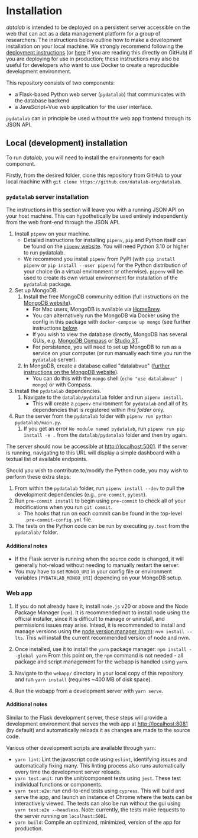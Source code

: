# Installation

*datalab* is intended to be deployed on a persistent server accessible on the web that can act as a data management platform
for a group of researchers.
The instructions below outline how to make a development installation on your local machine.
We strongly recommend following the [deployment instructions](deployment.md) (or [here](https://the-datalab.readthedocs.io/en/latest/deployment) if you are reading this directly on GitHub) if you are deploying for use in production; these instructions may also be useful for developers who want to use Docker to create a reproducible development environment.

This repository consists of two components:

- a Flask-based Python web server (`pydatalab`) that communicates with the database backend
- a JavaScript+Vue web application for the user interface.

`pydatalab` can in principle be used without the web app frontend through its JSON API.

## Local (development) installation

To run *datalab*, you will need to install the environments for each component.

Firstly, from the desired folder, clone this repository from GitHub to your local machine with `git clone https://github.com/datalab-org/datalab`.

### `pydatalab` server installation

The instructions in this section will leave you with a running JSON API on your host machine.
This can hypothetically be used entirely independently from the web front-end through the JSON API.

1. Install `pipenv` on your machine.
    - Detailed instructions for installing `pipenv`, `pip` and Python itself can be found on the [`pipenv` website](https://pipenv.pypa.io/en/latest/install/#installing-pipenv). You will need Python 3.10 or higher to run pydatalab.
    - We recommend you install `pipenv` from PyPI (with `pip install pipenv` or `pip install --user pipenv`) for the Python distribution of your choice (in a virtual environment or otherwise). `pipenv` will be used to create its own virtual environment for installation of the `pydatalab` package.
1. Set up MongoDB.
    1. Install the free MongoDB community edition (full instructions on the [MongoDB website](https://docs.mongodb.com/manual/installation/)).
        * For Mac users, MongoDB is available via [HomeBrew](https://github.com/mongodb/homebrew-brew).
        - You can alternatively run the MongoDB via Docker using the config in this package with `docker-compose up mongo` (see further instructions [below](#deployment-with-docker).
        * If you wish to view the database directly, MongoDB has several GUIs, e.g. [MongoDB Compass](https://www.mongodb.com/products/compass) or [Studio 3T](https://robomongo.org/).
        - For persistence, you will need to set up MongoDB to run as a service on your computer (or run manually each time you run the `pydatalab` server).
    1. In MongoDB, create a database called "datalabvue" ([further instructions on the MongoDB website](https://www.mongodb.com/basics/create-database)).
        - You can do this with the `mongo` shell (`echo "use datalabvue" | mongo`) or with Compass.
1. Install the `pydatalab` dependencies.
    1. Navigate to the `datalab/pydatalab` folder and run `pipenv install`.
        - This will create a `pipenv` environment for `pydatalab` and all of its dependencies that is registered within *this folder* only.
1. Run the server from the `pydatalab` folder with `pipenv run python pydatalab/main.py`.
    1.  If you get an error `No module named pydatalab`, run `pipenv run pip install -e .` from the `datalab/pydatalab` folder and then try again.

The server should now be accessible at [http://localhost:5001](http://localhost:5001). If the server is running, navigating to this URL will display a simple dashboard with a textual list of available endpoints.

Should you wish to contribute to/modify the Python code, you may wish to perform these extra steps:

1. From within the `pydatalab` folder, run `pipenv install --dev` to pull the development dependencies (e.g., `pre-commit`, `pytest`).
1. Run `pre-commit install` to begin using `pre-commit` to check all of your modifications when you run `git commit`.
    - The hooks that run on each commit can be found in the top-level `.pre-commit-config.yml` file.
1. The tests on the Python code can be run by executing `py.test` from the `pydatalab/` folder.

#### Additional notes

- If the Flask server is running when the source code is changed, it will generally hot-reload without needing to manually restart the server.
- You may have to set `MONGO_URI` in your config file or environment variables (`PYDATALAB_MONGO_URI`) depending on your MongoDB setup.

### Web app

1. If you do not already have it, install `node.js` v20 or above and the Node Package Manager (`npm`).
It is recommended not to install node using the official installer, since it is difficult to manage or uninstall, and permissions issues may arise.
Intead, it is recommended to install and manage versions using the [node version manager (nvm)](https://github.com/nvm-sh/nvm#installing-and-updating): `nvm install --lts`.
This will install the current recommended version of node and nvm.

2. Once installed, use it to install the `yarn` package manager: `npm install --global yarn`
From this point on, the `npm` command is not needed - all package and script management for the webapp is handled using `yarn`.
3. Navigate to the `webapp/` directory in your local copy of this repository and run `yarn install` (requires ~400 MB of disk space).
4. Run the webapp from a development server with `yarn serve`.

#### Additional notes

Similar to the Flask development server, these steps will provide a development environment that serves the web app at [http://localhost:8081](http://localhost:8081) (by default) and automatically reloads it as changes are made to the source code.

Various other development scripts are available through `yarn`:

- `yarn lint`: Lint the javascript code using `eslint`, identifying issues and automatically fixing many. This linting process also runs automatically every time the development server reloads.
- `yarn test:unit`: run the unit/component tests using `jest`. These test individual functions or components.
- `yarn test:e2e`: run end-to-end tests using `cypress`. This will build and serve the app, and launch an instance of Chrome where the tests can be interactively viewed. The tests can also be run without the gui using ```yarn test:e2e --headless```. Note: currently, the tests make requests to the server running on `localhost:5001`.
- `yarn build`: Compile an optimized, minimized, version of the app for production.
